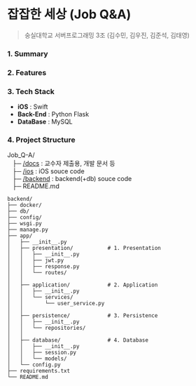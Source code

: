 # 잡잡한 세상 (Job Q&A)
> 숭실대학교 서버프로그래밍 3조 (김수민, 김우진, 김준석, 김태영)

### 1. Summary


### 2. Features


### 3. Tech Stack
- **iOS** : Swift
- **Back-End** : Python Flask
- **DataBase** : MySQL


### 4. Project Structure
Job_Q-A/<br>
&nbsp;&nbsp;&nbsp;├─ [/docs](https://github.com/SSU-ServerProgramming/Job_Q-A/tree/main/docs) : 교수자 제출용, 개발 문서 등<br>
&nbsp;&nbsp;&nbsp;├─ [/ios](https://github.com/SSU-ServerProgramming/Job_Q-A/tree/main/ios) : iOS souce code<br>
&nbsp;&nbsp;&nbsp;├─ [/backend](https://github.com/SSU-ServerProgramming/Job_Q-A/tree/main/backend) : backend(+db) souce code <br>
&nbsp;&nbsp;&nbsp;├─ README.md
```
backend/
├── docker/
├── db/
├── config/
├── wsgi.py
├── manage.py
├── app/
│   ├── __init__.py
│   ├── presentation/           # 1. Presentation
│   │   ├── __init__.py
│   │   ├── jwt.py
│   │   ├── response.py
│   │   └── routes/
│   │
│   ├── application/            # 2. Application
│   │   ├── __init__.py
│   │   └── services/
│   │       └── user_service.py
│   │
│   ├── persistence/            # 3. Persistence
│   │   ├── __init__.py
│   │   └── repositories/
│   │
│   ├── database/               # 4. Database
│   │   ├── __init__.py 
│   │   ├── session.py 
│   │   └── models/
│   └── config.py
├── requirements.txt
└── README.md
```